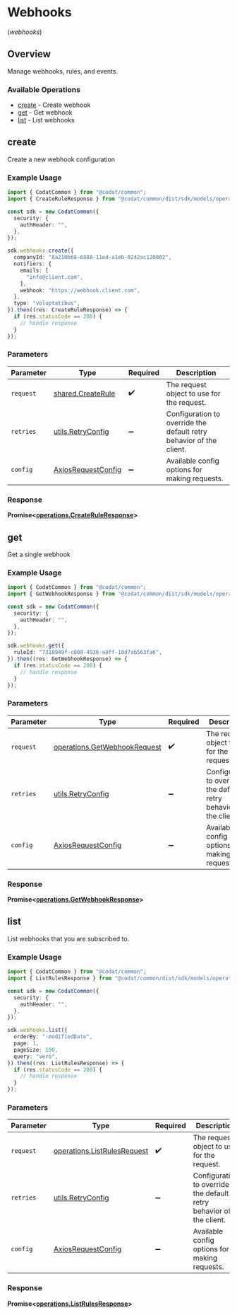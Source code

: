 # Webhooks
(*webhooks*)

## Overview

Manage webhooks, rules, and events.

### Available Operations

* [create](#create) - Create webhook
* [get](#get) - Get webhook
* [list](#list) - List webhooks

## create

Create a new webhook configuration

### Example Usage

```typescript
import { CodatCommon } from "@codat/common";
import { CreateRuleResponse } from "@codat/common/dist/sdk/models/operations";

const sdk = new CodatCommon({
  security: {
    authHeader: "",
  },
});

sdk.webhooks.create({
  companyId: "8a210b68-6988-11ed-a1eb-0242ac120002",
  notifiers: {
    emails: [
      "info@client.com",
    ],
    webhook: "https://webhook.client.com",
  },
  type: "voluptatibus",
}).then((res: CreateRuleResponse) => {
  if (res.statusCode == 200) {
    // handle response
  }
});
```

### Parameters

| Parameter                                                           | Type                                                                | Required                                                            | Description                                                         |
| ------------------------------------------------------------------- | ------------------------------------------------------------------- | ------------------------------------------------------------------- | ------------------------------------------------------------------- |
| `request`                                                           | [shared.CreateRule](../../models/shared/createrule.md)              | :heavy_check_mark:                                                  | The request object to use for the request.                          |
| `retries`                                                           | [utils.RetryConfig](../../models/utils/retryconfig.md)              | :heavy_minus_sign:                                                  | Configuration to override the default retry behavior of the client. |
| `config`                                                            | [AxiosRequestConfig](https://axios-http.com/docs/req_config)        | :heavy_minus_sign:                                                  | Available config options for making requests.                       |


### Response

**Promise<[operations.CreateRuleResponse](../../models/operations/createruleresponse.md)>**


## get

Get a single webhook

### Example Usage

```typescript
import { CodatCommon } from "@codat/common";
import { GetWebhookResponse } from "@codat/common/dist/sdk/models/operations";

const sdk = new CodatCommon({
  security: {
    authHeader: "",
  },
});

sdk.webhooks.get({
  ruleId: "7318949f-c008-4936-a8ff-10d7ab563fa6",
}).then((res: GetWebhookResponse) => {
  if (res.statusCode == 200) {
    // handle response
  }
});
```

### Parameters

| Parameter                                                                    | Type                                                                         | Required                                                                     | Description                                                                  |
| ---------------------------------------------------------------------------- | ---------------------------------------------------------------------------- | ---------------------------------------------------------------------------- | ---------------------------------------------------------------------------- |
| `request`                                                                    | [operations.GetWebhookRequest](../../models/operations/getwebhookrequest.md) | :heavy_check_mark:                                                           | The request object to use for the request.                                   |
| `retries`                                                                    | [utils.RetryConfig](../../models/utils/retryconfig.md)                       | :heavy_minus_sign:                                                           | Configuration to override the default retry behavior of the client.          |
| `config`                                                                     | [AxiosRequestConfig](https://axios-http.com/docs/req_config)                 | :heavy_minus_sign:                                                           | Available config options for making requests.                                |


### Response

**Promise<[operations.GetWebhookResponse](../../models/operations/getwebhookresponse.md)>**


## list

List webhooks that you are subscribed to.

### Example Usage

```typescript
import { CodatCommon } from "@codat/common";
import { ListRulesResponse } from "@codat/common/dist/sdk/models/operations";

const sdk = new CodatCommon({
  security: {
    authHeader: "",
  },
});

sdk.webhooks.list({
  orderBy: "-modifiedDate",
  page: 1,
  pageSize: 100,
  query: "vero",
}).then((res: ListRulesResponse) => {
  if (res.statusCode == 200) {
    // handle response
  }
});
```

### Parameters

| Parameter                                                                  | Type                                                                       | Required                                                                   | Description                                                                |
| -------------------------------------------------------------------------- | -------------------------------------------------------------------------- | -------------------------------------------------------------------------- | -------------------------------------------------------------------------- |
| `request`                                                                  | [operations.ListRulesRequest](../../models/operations/listrulesrequest.md) | :heavy_check_mark:                                                         | The request object to use for the request.                                 |
| `retries`                                                                  | [utils.RetryConfig](../../models/utils/retryconfig.md)                     | :heavy_minus_sign:                                                         | Configuration to override the default retry behavior of the client.        |
| `config`                                                                   | [AxiosRequestConfig](https://axios-http.com/docs/req_config)               | :heavy_minus_sign:                                                         | Available config options for making requests.                              |


### Response

**Promise<[operations.ListRulesResponse](../../models/operations/listrulesresponse.md)>**


